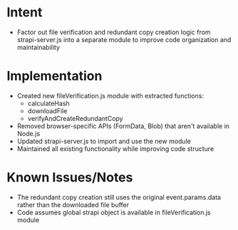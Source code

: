 # Intent
- Factor out file verification and redundant copy creation logic from strapi-server.js into a separate module to improve code organization and maintainability

# Implementation
- Created new fileVerification.js module with extracted functions:
  - calculateHash
  - downloadFile  
  - verifyAndCreateRedundantCopy
- Removed browser-specific APIs (FormData, Blob) that aren't available in Node.js
- Updated strapi-server.js to import and use the new module
- Maintained all existing functionality while improving code structure

# Known Issues/Notes
- The redundant copy creation still uses the original event.params.data rather than the downloaded file buffer
- Code assumes global strapi object is available in fileVerification.js module

